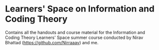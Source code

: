 # Learners' Space on Information and Coding Theory
Contains all the handouts and course material for the Information and Coding Theory Learners' Space summer course conducted by Nirav Bhattad (https://github.com/Nirraaav) and me.
